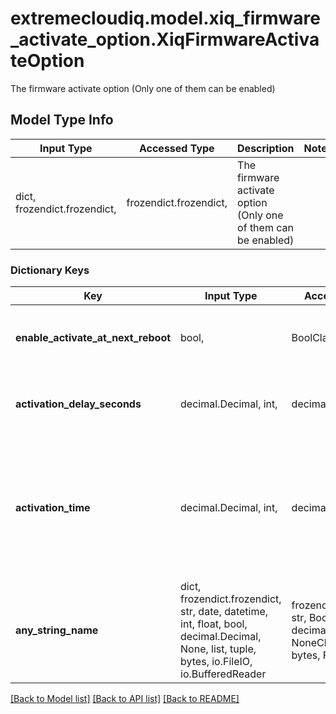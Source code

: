 # extremecloudiq.model.xiq_firmware_activate_option.XiqFirmwareActivateOption

The firmware activate option (Only one of them can be enabled)

## Model Type Info
Input Type | Accessed Type | Description | Notes
------------ | ------------- | ------------- | -------------
dict, frozendict.frozendict,  | frozendict.frozendict,  | The firmware activate option (Only one of them can be enabled) | 

### Dictionary Keys
Key | Input Type | Accessed Type | Description | Notes
------------ | ------------- | ------------- | ------------- | -------------
**enable_activate_at_next_reboot** | bool,  | BoolClass,  | Activate at next reboot (requires rebooting manually) | [optional] 
**activation_delay_seconds** | decimal.Decimal, int,  | decimal.Decimal,  | Activate after the given seconds | [optional] value must be a 64 bit integer
**activation_time** | decimal.Decimal, int,  | decimal.Decimal,  | Activate at the following time according to the system clock on the updated device | [optional] value must be a 64 bit integer
**any_string_name** | dict, frozendict.frozendict, str, date, datetime, int, float, bool, decimal.Decimal, None, list, tuple, bytes, io.FileIO, io.BufferedReader | frozendict.frozendict, str, BoolClass, decimal.Decimal, NoneClass, tuple, bytes, FileIO | any string name can be used but the value must be the correct type | [optional]

[[Back to Model list]](../../README.md#documentation-for-models) [[Back to API list]](../../README.md#documentation-for-api-endpoints) [[Back to README]](../../README.md)

